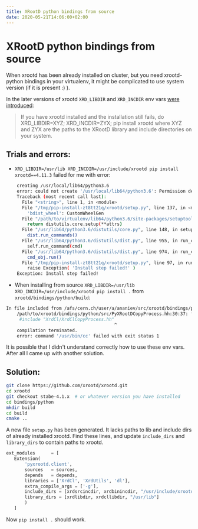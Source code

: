 ```yaml
---
title: XRootD python bindings from source
date: 2020-05-21T14:06:00+02:00
---
```

# XRootD python bindings from source

When xrootd has been already installed on cluster, but you need xrootd-python bindings in your virtualenv, it might be
complicated to use system version (if it is present :) ).

In the later versions of xrootd `XRD_LIBDIR` and `XRD_INCDIR` env vars [were introduced](https://github.com/xrootd/xrootd/tree/master/bindings/python):

> If you have xrootd installed and the installation still fails, do XRD_LIBDIR=XYZ; XRD_INCDIR=ZYX; pip install xrootd where XYZ and ZYX are the paths to the XRootD library and include directories on your system.

## Trials and errors:

* `XRD_LIBDIR=/usr/lib XRD_INCDIR=/usr/include/xrootd pip install xrootd==4.11.3` failed for me with error:

```bash
    creating /usr/local/lib64/python3.6
    error: could not create '/usr/local/lib64/python3.6': Permission denied
    Traceback (most recent call last):
      File "<string>", line 1, in <module>
      File "/tmp/pip-install-zt8tt21q/xrootd/setup.py", line 137, in <module>
        'bdist_wheel': CustomWheelGen
      File "/path/to/virtualenv/lib64/python3.6/site-packages/setuptools/__init__.py", line 129, in setup
        return distutils.core.setup(**attrs)
      File "/usr/lib64/python3.6/distutils/core.py", line 148, in setup
        dist.run_commands()
      File "/usr/lib64/python3.6/distutils/dist.py", line 955, in run_commands
        self.run_command(cmd)
      File "/usr/lib64/python3.6/distutils/dist.py", line 974, in run_command
        cmd_obj.run()
      File "/tmp/pip-install-zt8tt21q/xrootd/setup.py", line 97, in run
        raise Exception( 'Install step failed!' )
    Exception: Install step failed!
```

* When installing from source `XRD_LIBDIR=/usr/lib XRD_INCDIR=/usr/include/xrootd pip install .` from `xrootd/bindings/python/build`:

```bash
In file included from /afs/cern.ch/user/a/ananiev/src/xrootd/bindings/python/src/PyXRootDCopyProcess.cc:26:0:
    /path/to/xrootd/bindings/python/src/PyXRootDCopyProcess.hh:30:37: fatal error: XrdCl/XrdClCopyProcess.hh: No such file or directory
     #include "XrdCl/XrdClCopyProcess.hh"
                                         ^
    compilation terminated.
    error: command '/usr/bin/cc' failed with exit status 1
```

It is possible that I didn't understand correctly how to use these env vars. After all I came up with another solution.

## Solution:

```bash
git clone https://github.com/xrootd/xrootd.git
cd xrootd
git checkout stabe-4.1.x  # or whatever version you have installed
cd bindings/python
mkdir build
cd build
cmake ..
```

A new file `setup.py` has been generated. It lacks paths to lib and include dirs of already installed xrootd. Find
these lines, and update `include_dirs` and `library_dirs` to contain paths to xrootd.

```python
ext_modules      = [
   Extension(
       'pyxrootd.client',
       sources   = sources,
       depends   = depends,
       libraries = ['XrdCl', 'XrdUtils', 'dl'],
       extra_compile_args = ['-g'],
       include_dirs = [xrdsrcincdir, xrdbinincdir, "/usr/include/xrootd"],
       library_dirs = [xrdlibdir, xrdcllibdir, "/usr/lib"]
       )
   ]
```

Now `pip install .` should work.
